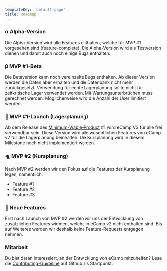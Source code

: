 ```yaml
---
templateKey: 'default-page'
title: Roadmap
---
```

### α Alpha-Version
Die Alpha-Version wird alle Features enthalten, welche für MVP #1 vorgesehen sind (feature-complete). Die Alpha-Version wird als Testversion dienen und damit auch noch einige Bugs enthalten.

### β MVP #1-Beta
Die Betaversion kann noch vereinzelte Bugs enthalten. Ab dieser Version werden die Daten aber erhalten und die Datenbank nicht mehr zurückgesetzt. Verwendung für echte Lagerplanung sollte nicht für zeitkritische Lager verwendet werden. Mit Wartungsunterbrüchen muss gerechnet werden. Möglicherweise wird die Anzahl der User limitiert werden.

### 🚀 MVP #1-Launch (Lagerplanung)
Ab dem Release des [Minimum-Viable-Product](https://de.wikipedia.org/wiki/Minimum_Viable_Product) #1 wird eCamp V3 für alle frei verwendbar sein. Diese Version wird alle wesentlichen Features von eCamp v2 für die Lagerplanung beinhalten. Die Kursplanung wird in diesem Milestone noch nicht implementiert werden.

### 🛸 MVP #2 (Kursplanung)
Nach MVP #2 werden wir den Fokus auf die Features der Kursplanung legen, namentlich:
- Feature #1
- Feature #2 
- Feature #3

### 🙏 Neue Features
Erst nach Launch von MVP #2 werden wir uns der Entwicklung von zusätzlichen Features widmen, welche in eCamp v2 nicht enthalten sind. Bis auf Weiteres werden wir deshalb keine Feature-Requests entgegen nehmen.

### Mitarbeit
Du bist daran interessiert, an der Entwicklung von eCamp mitzuhelfen? Lese die [Contributing-Guideline](https://github.com/ecamp/ecamp3/blob/devel/CONTRIBUTING.md) auf Github als Startpunkt.

